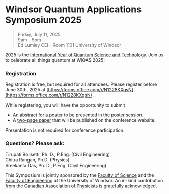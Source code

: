 # Windsor Quantum Applications Symposium 2025
> Friday, July 11, 2025 <br/>
> 9am - 5pm <br/>
> Ed Lumley CEI—Room 1101 University of Windsor <br/>

2025 is the [International Year of Quantum Science and Technology](https://quantum2025.org/).  Join us to celebrate all things quantum at WiQAS 2025!

### Registration
Registration is free, but required for all attendees.  Please register before June 30th, 2025 at [https://forms.office.com/r/N1228KXqsN](https://forms.office.com/r/N1228KXqsN) .

While registering, you will have the opportunity to submit <br/>
- An <ins>abstract for a poster</ins> to be presented in the poster session. <br/>
- A <ins>two-page paper</ins> that will be published on the conference website. 

Presentation is not required for conference participation.

### Questions?  Please ask:
Tirupati Bolisetti, Ph. D., P.Eng. (Civil Engineering) <br/>
Chitra Rangan, Ph.D. (Physics) <br/>
Sreekanta Das, Ph. D., P.Eng. (Civil Engineering) <br/>

This Symposium is jointly sponsored by the [Faculty of Science](https://www.uwindsor.ca/science/) and the [Faculty of Engineering](https://www.uwindsor.ca/engineering/) at the University of Windsor.  An in-kind contribution from the [Canadian Association of Physicists](https://iyqcda.cap.ca/) is gratefully acknowledged.
